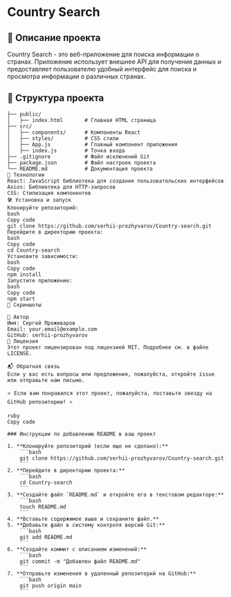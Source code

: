 # Country Search

## 📖 Описание проекта

Country Search - это веб-приложение для поиска информации о странах. Приложение использует внешнее API для получения данных и предоставляет пользователю удобный интерфейс для поиска и просмотра информации о различных странах.

## 📂 Структура проекта

```plaintext
├── public/
│   ├── index.html       # Главная HTML страница
├── src/
│   ├── components/      # Компоненты React
│   ├── styles/          # CSS стили
│   ├── App.js           # Главный компонент приложения
│   ├── index.js         # Точка входа
├── .gitignore           # Файл исключений Git
├── package.json         # Файл настроек проекта
└── README.md            # Документация проекта
🚀 Технологии
React: JavaScript библиотека для создания пользовательских интерфейсов
Axios: Библиотека для HTTP-запросов
CSS: Стилизация компонентов
🛠️ Установка и запуск
Клонируйте репозиторий:
bash
Copy code
git clone https://github.com/serhii-prozhyvarov/Country-search.git
Перейдите в директорию проекта:
bash
Copy code
cd Country-search
Установите зависимости:
bash
Copy code
npm install
Запустите приложение:
bash
Copy code
npm start
🎨 Скриншоты

👤 Автор
Имя: Сергей Проживаров
Email: your.email@example.com
GitHub: serhii-prozhyvarov
📄 Лицензия
Этот проект лицензирован под лицензией MIT. Подробнее см. в файле LICENSE.

📬 Обратная связь
Если у вас есть вопросы или предложения, пожалуйста, откройте issue или отправьте нам письмо.

⭐ Если вам понравился этот проект, пожалуйста, поставьте звезду на GitHub репозитории! ⭐

ruby
Copy code

### Инструкции по добавлению README в ваш проект

1. **Клонируйте репозиторий (если еще не сделано):**
    ```bash
    git clone https://github.com/serhii-prozhyvarov/Country-search.git
    ```
2. **Перейдите в директорию проекта:**
    ```bash
    cd Country-search
    ```
3. **Создайте файл `README.md` и откройте его в текстовом редакторе:**
    ```bash
    touch README.md
    ```
4. **Вставьте содержимое выше и сохраните файл.**
5. **Добавьте файл в систему контроля версий Git:**
    ```bash
    git add README.md
    ```
6. **Создайте коммит с описанием изменений:**
    ```bash
    git commit -m "Добавлен файл README.md"
    ```
7. **Отправьте изменения в удаленный репозиторий на GitHub:**
    ```bash
    git push origin main
    ```